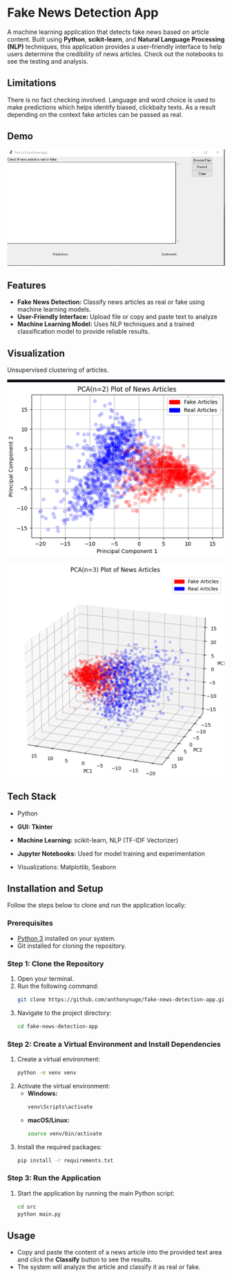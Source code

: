 # Fake News Detection App

A machine learning application that detects fake news based on article content. Built using **Python**, **scikit-learn**, and **Natural Language Processing (NLP)** techniques, this application provides a user-friendly interface to help users determine the credibility of news articles. Check out the notebooks to see the testing and analysis.

## Limitations

There is no fact checking involved. Language and word choice is used to make predictions which helps identify biased, clickbaity texts. As a result depending on the context fake articles can be passed as real.

## Demo

![App Demo](demo/demo.gif)

## Features

- **Fake News Detection:** Classify news articles as real or fake using machine learning models.
- **User-Friendly Interface:** Upload file or copy and paste text to analyze
- **Machine Learning Model:** Uses NLP techniques and a trained classification model to provide reliable results.

## Visualization

Unsupervised clustering of articles.

![App Demo](demo/pca2d.png)

![App Demo](demo/pca3d.png)

## Tech Stack

- Python

- **GUI: Tkinter**

- **Machine Learning:** scikit-learn, NLP (TF-IDF Vectorizer)

- **Jupyter Notebooks:** Used for model training and experimentation

- Visualizations: Matplotlib, Seaborn

## Installation and Setup

Follow the steps below to clone and run the application locally:

### Prerequisites

- [Python 3](https://www.python.org/downloads/) installed on your system.
- Git installed for cloning the repository.

### Step 1: Clone the Repository

1. Open your terminal.
2. Run the following command:
   ```bash
   git clone https://github.com/anthonynuge/fake-news-detection-app.git
   ```
3. Navigate to the project directory:
   ```bash
   cd fake-news-detection-app
   ```

### Step 2: Create a Virtual Environment and Install Dependencies

1. Create a virtual environment:
   ```bash
   python -m venv venv
   ```
2. Activate the virtual environment:
   - **Windows:**
     ```bash
     venv\Scripts\activate
     ```
   - **macOS/Linux:**
     ```bash
     source venv/bin/activate
     ```
3. Install the required packages:
   ```bash
   pip install -r requirements.txt
   ```

### Step 3: Run the Application

1. Start the application by running the main Python script:
   ```bash
   cd src
   python main.py
   ```

## Usage

- Copy and paste the content of a news article into the provided text area and click the **Classify** button to see the results.
- The system will analyze the article and classify it as real or fake.
